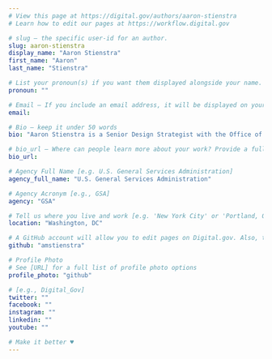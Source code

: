 ```yaml
---
# View this page at https://digital.gov/authors/aaron-stienstra
# Learn how to edit our pages at https://workflow.digital.gov

# slug — the specific user-id for an author.
slug: aaron-stienstra
display_name: "Aaron Stienstra"
first_name: "Aaron"
last_name: "Stienstra"

# List your pronoun(s) if you want them displayed alongside your name. If blank, we'll use just your name. Learn more http://mypronouns.org
pronoun: ""

# Email — If you include an email address, it will be displayed on your profile page
email: 

# Bio — keep it under 50 words
bio: "Aaron Stienstra is a Senior Design Strategist with the Office of Customer Experience at GSA. He is currently on an extended assignment with the Office of Management and Budget (OMB), where he’s a design lead with the federal customer experience team, and he supports the Equity Learning Community to implement the Biden Administration’s Equity Executive Order. Before joining GSA, Aaron was a Human Innovation Fellow and Designer with the Lab at the Office of Personnel Management (OPM), where he did extensive human-centered design work with the U.S. Department of Veterans Affairs."

# bio_url — Where can people learn more about your work? Provide a full URL [e.g. 'https://www.example.gov/']
bio_url: 

# Agency Full Name [e.g. U.S. General Services Administration]
agency_full_name: "U.S. General Services Administration"

# Agency Acronym [e.g., GSA]
agency: "GSA"

# Tell us where you live and work [e.g. 'New York City' or 'Portland, OR']
location: "Washington, DC"

# A GitHub account will allow you to edit pages on Digital.gov. Also, the image used in your GitHub account can be used to populate your digital.gov profile photo. Learn more about getting a Github account at [URL]
github: "amstienstra"

# Profile Photo
# See [URL] for a full list of profile photo options
profile_photo: "github"

# [e.g., Digital_Gov]
twitter: ""
facebook: ""
instagram: ""
linkedin: ""
youtube: ""

# Make it better ♥
---
```

